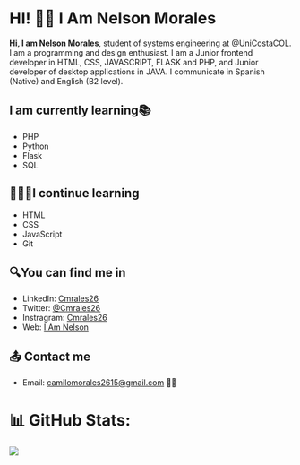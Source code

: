 # HI! 👋🏻 I Am Nelson Morales

**Hi, I am Nelson Morales**, student of systems engineering at [@UniCostaCOL](https://twitter.com/UniCostaCOL "@UniCostaCOL"). I am a programming and design enthusiast. I am a Junior frontend developer in HTML, CSS, JAVASCRIPT, FLASK and PHP, and Junior developer of desktop applications in JAVA. I communicate in Spanish (Native) and English (B2 level).

##  I am currently learning📚
- PHP
- Python
- Flask
- SQL

## 👩🏻‍💻I continue learning
- HTML
- CSS
- JavaScript
- Git

## 🔍You can find me in
- LinkedIn: [Cmrales26](https://www.linkedin.com/in/cmrales26/ "Cmrales26")
- Twitter: [@Cmrales26](https://twitter.com/Cmrales26 "Twitter")
- Instragram: [Cmrales26](https://www.instagram.com/Cmrales26/ "@Cmrales26")
- Web: [I Am Nelson](http://iamnelson.netlify.app/ "I Am Nelson")

## 📤 Contact me
- Email: [camilomorales2615@gmail.com](mailto:camilomorales2615@gmail.com) ✌🏻

# 📊 GitHub Stats:
![](https://github-readme-stats.vercel.app/api/top-langs/?username=Cmrales26&theme=dark&hide_border=false&include_all_commits=false&count_private=false&layout=compact)



